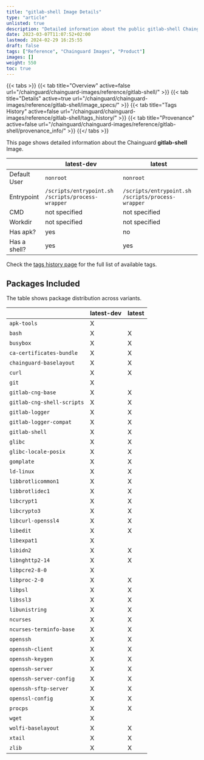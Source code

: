 ```yaml
---
title: "gitlab-shell Image Details"
type: "article"
unlisted: true
description: "Detailed information about the public gitlab-shell Chainguard Image."
date: 2023-03-07T11:07:52+02:00
lastmod: 2024-02-29 16:25:55
draft: false
tags: ["Reference", "Chainguard Images", "Product"]
images: []
weight: 550
toc: true
---
```


{{< tabs >}}
{{< tab title="Overview" active=false url="/chainguard/chainguard-images/reference/gitlab-shell/" >}}
{{< tab title="Details" active=true url="/chainguard/chainguard-images/reference/gitlab-shell/image_specs/" >}}
{{< tab title="Tags History" active=false url="/chainguard/chainguard-images/reference/gitlab-shell/tags_history/" >}}
{{< tab title="Provenance" active=false url="/chainguard/chainguard-images/reference/gitlab-shell/provenance_info/" >}}
{{</ tabs >}}

This page shows detailed information about the Chainguard **gitlab-shell** Image.

|              | latest-dev                                        | latest                                            |
|--------------|---------------------------------------------------|---------------------------------------------------|
| Default User | `nonroot`                                         | `nonroot`                                         |
| Entrypoint   | `/scripts/entrypoint.sh /scripts/process-wrapper` | `/scripts/entrypoint.sh /scripts/process-wrapper` |
| CMD          | not specified                                     | not specified                                     |
| Workdir      | not specified                                     | not specified                                     |
| Has apk?     | yes                                               | no                                                |
| Has a shell? | yes                                               | yes                                               |

Check the [tags history page](/chainguard/chainguard-images/reference/gitlab-shell/tags_history/) for the full list of available tags.

## Packages Included
The table shows package distribution across variants.

|                            | latest-dev | latest |
|----------------------------|------------|--------|
| `apk-tools`                | X          |        |
| `bash`                     | X          | X      |
| `busybox`                  | X          | X      |
| `ca-certificates-bundle`   | X          | X      |
| `chainguard-baselayout`    | X          | X      |
| `curl`                     | X          | X      |
| `git`                      | X          |        |
| `gitlab-cng-base`          | X          | X      |
| `gitlab-cng-shell-scripts` | X          | X      |
| `gitlab-logger`            | X          | X      |
| `gitlab-logger-compat`     | X          | X      |
| `gitlab-shell`             | X          | X      |
| `glibc`                    | X          | X      |
| `glibc-locale-posix`       | X          | X      |
| `gomplate`                 | X          | X      |
| `ld-linux`                 | X          | X      |
| `libbrotlicommon1`         | X          | X      |
| `libbrotlidec1`            | X          | X      |
| `libcrypt1`                | X          | X      |
| `libcrypto3`               | X          | X      |
| `libcurl-openssl4`         | X          | X      |
| `libedit`                  | X          | X      |
| `libexpat1`                | X          |        |
| `libidn2`                  | X          | X      |
| `libnghttp2-14`            | X          | X      |
| `libpcre2-8-0`             | X          |        |
| `libproc-2-0`              | X          | X      |
| `libpsl`                   | X          | X      |
| `libssl3`                  | X          | X      |
| `libunistring`             | X          | X      |
| `ncurses`                  | X          | X      |
| `ncurses-terminfo-base`    | X          | X      |
| `openssh`                  | X          | X      |
| `openssh-client`           | X          | X      |
| `openssh-keygen`           | X          | X      |
| `openssh-server`           | X          | X      |
| `openssh-server-config`    | X          | X      |
| `openssh-sftp-server`      | X          | X      |
| `openssl-config`           | X          | X      |
| `procps`                   | X          | X      |
| `wget`                     | X          |        |
| `wolfi-baselayout`         | X          | X      |
| `xtail`                    | X          | X      |
| `zlib`                     | X          | X      |

